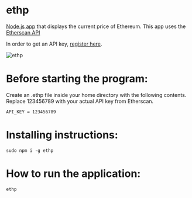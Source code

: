 # ethp
[Node.js app](https://www.npmjs.com/package/ethp) that displays the current price of Ethereum. This app uses the [Etherscan API](https://etherscan.io/apis)

In order to get an API key, [register here](https://etherscan.io/register).

![ethp](https://user-images.githubusercontent.com/5067625/33766578-c854351c-dc26-11e7-89f8-6bbe40ac7a14.png)

# Before starting the program:
Create an .ethp file inside your home directory with the following contents. Replace 123456789 with your actual API key from Etherscan.
```
API_KEY = 123456789
```
# Installing instructions:
```
sudo npm i -g ethp
```

# How to run the application:
```
ethp
```
